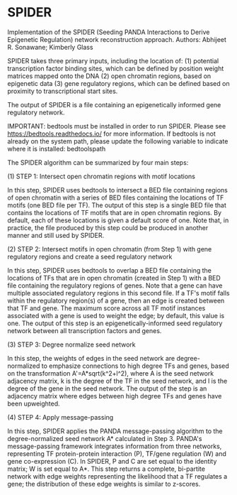# SPIDER

Implementation of the SPIDER (Seeding PANDA Interactions to Derive Epigenetic Regulation) network reconstruction approach.
Authors: Abhijeet R. Sonawane; Kimberly Glass


SPIDER takes three primary inputs, including the location of:
(1) potential transcription factor binding sites, which can be defined by position weight matrices mapped onto the DNA
(2) open chromatin regions, based on epigenetic data
(3) gene regulatory regions, which can be defined based on proximity to transcriptional start sites. 

The output of SPIDER is a file containing an epigenetically informed gene regulatory network.

IMPORTANT: bedtools must be installed in order to run SPIDER. Please see https://bedtools.readthedocs.io/ for more information. If bedtools is not already on the system path, please update the following variable to indicate where it is installed: bedtoolspath


The SPIDER algorithm can be summarized by four main steps:

(1) STEP 1: Intersect open chromatin regions with motif locations

In this step, SPIDER uses bedtools to intersect a BED file containing regions of open chromatin with a series of BED files containing the locations of TF motifs (one BED file per TF). The output of this step is a single BED file that contains the locations of TF motifs that are in open chromatin regions. By default, each of these locations is given a default score of one. Note that, in practice, the file produced by this step could be produced in another manner and still used by SPIDER.


(2) STEP 2: Intersect motifs in open chromatin (from Step 1) with gene regulatory regions and create a seed regulatory network

In this step, SPIDER uses bedtools to overlap a BED file containing the locations of TFs that are in open chromatin (created in Step 1) with a BED file containing the regulatory regions of genes. Note that a gene can have multiple associated regulatory regions in this second file. If a TF's motif falls within the regulatory region(s) of a gene, then an edge is created between that TF and gene. The maximum score across all TF motif instances associated with a gene is used to weight the edge; by default, this value is one. The output of this step is an epigenetically-informed seed regulatory network between all transcription factors and genes. 


(3) STEP 3: Degree normalize seed network

In this step, the weights of edges in the seed network are degree-normalized to emphasize connections to high degree TFs and genes, based on the transformation A'=A\*sqrt(k^2+l^2), where A is the seed network adjacency matrix, k is the degree of the TF in the seed network, and l is the degree of the gene in the seed network. The output of the step is an adjacency matrix where edges between high degree TFs and genes have been upweighted.

(4) STEP 4: Apply message-passing

In this step, SPIDER applies the PANDA message-passing algorithm to the degree-normalized seed network A* calculated in Step 3. PANDA's message-passing framework integrates information from three networks, representing TF protein-protein interaction (P), TF/gene regulation (W) and gene co-expression (C). In SPIDER, P and C are set equal to the identity matrix; W is set equal to A*. This step returns a complete, bi-partite network with edge weights representing the likelihood that a TF regulates a gene; the distribution of these edge weights is similar to z-scores. 

